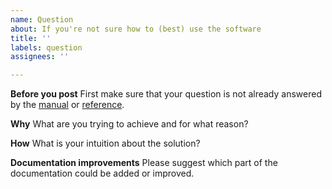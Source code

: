```yaml
---
name: Question
about: If you're not sure how to (best) use the software
title: ''
labels: question
assignees: ''

---
```


**Before you post**
First make sure that your question is not already answered by the [manual](/win-acme/manual/getting-started) or [reference](/win-acme/reference/cli).

**Why**
What are you trying to achieve and for what reason?

**How**
What is your intuition about the solution?

**Documentation improvements**
Please suggest which part of the documentation could be added or improved.
